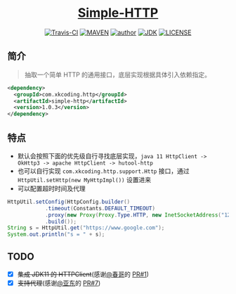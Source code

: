 <h1 align="center"><a href="https://github.com/xkcoding/simple-http" target="_blank">Simple-HTTP</a></h1>
<p align="center">
<a href="https://travis-ci.com/xkcoding/simple-http" target="_blank"><img alt="Travis-CI" src="https://travis-ci.com/xkcoding/simple-http.svg?branch=master"/></a>
  <a href="https://search.maven.org/artifact/com.xkcoding.http/simple-http" target="_blank"><img alt="MAVEN" src="https://img.shields.io/maven-central/v/com.xkcoding.http/simple-http.svg?color=brightgreen&label=Maven%20Central"></a>
  <a href="https://xkcoding.com" target="_blank"><img alt="author" src="https://img.shields.io/badge/author-Yangkai.Shen-blue.svg"/></a>
  <a href="https://www.oracle.com/technetwork/java/javase/downloads/index.html" target="_blank"><img alt="JDK" src="https://img.shields.io/badge/JDK-1.8.0_162-orange.svg"/></a>
  <a href="https://github.com/xkcoding/simple-http/blob/master/LICENSE" target="_blank"><img alt="LICENSE" src="https://img.shields.io/github/license/xkcoding/simple-http.svg"/></a>
</p>

## 简介

> 抽取一个简单 HTTP 的通用接口，底层实现根据具体引入依赖指定。

```xml
<dependency>
  <groupId>com.xkcoding.http</groupId>
  <artifactId>simple-http</artifactId>
  <version>1.0.3</version>
</dependency>
```

## 特点

- 默认会按照下面的优先级自行寻找底层实现，`java 11 HttpClient -> OkHttp3 -> apache HttpClient -> hutool-http`
- 也可以自行实现 `com.xkcoding.http.support.Http` 接口，通过 `HttpUtil.setHttp(new MyHttpImpl())` 设置进来
- 可以配置超时时间及代理
```java
HttpUtil.setConfig(HttpConfig.builder()
			.timeout(Constants.DEFAULT_TIMEOUT)
			.proxy(new Proxy(Proxy.Type.HTTP, new InetSocketAddress("127.0.0.1", 10080)))
			.build());
String s = HttpUtil.get("https://www.google.com");
System.out.println("s = " + s);
```

## TODO

- [x] ~~集成 JDK11 的 HTTPClient~~(感谢[@春哥](https://github.com/ChunMengLu)的 [PR#1](https://github.com/xkcoding/simple-http/pull/1))
- [x] ~~支持代理~~(感谢[@亚东](https://github.com/zhangyd-c)的 [PR#7](https://github.com/xkcoding/simple-http/pull/7))
